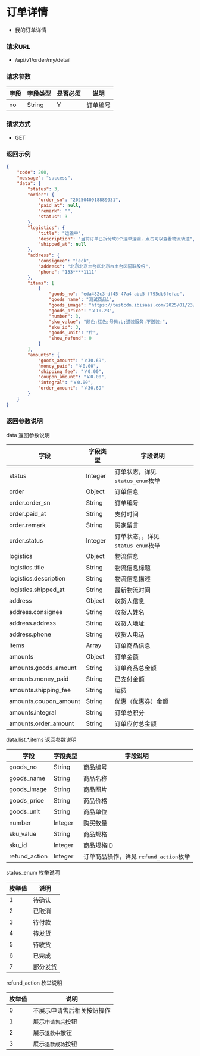 # 订单详情

* 我的订单详情

### 请求URL

* /api/v1/order/my/detail

### 请求参数

| 字段     | 字段类型   | 是否必须 | 说明   |
|--------|--------|------|------|
| no     | String | Y    | 订单编号 |


### 请求方式
* GET

### 返回示例

```json
{
    "code": 200,
    "message": "success",
    "data": {
        "status": 3,
        "order": {
            "order_sn": "2025040918889931",
            "paid_at": null,
            "remark": "",
            "status": 3
        },
        "logistics": {
            "title": "运输中",
            "description": "当前订单已拆分成0个运单运输，点击可以查看物流轨迹",
            "shipped_at": null
        },
        "address": {
            "consignee": "jeck",
            "address": "北京北京丰台区北京市丰台区国联股份",
            "phone": "133****1111"
        },
        "items": [
            {
                "goods_no": "eda482c3-df45-47a4-abc5-f795db6fefae",
                "goods_name": "测试商品1",
                "goods_image": "https://testcdn.ibisaas.com/2025/01/23/NEF7tKfku7VJd9LQzcJExEdLp3PWpdzHP6yuBF7Q.png",
                "goods_price": "￥10.23",
                "number": 3,
                "sku_value": "颜色:红色;号码:L;送装服务:不送装;",
                "sku_id": 3,
                "goods_unit": "件",
                "show_refund": 0
            }
        ],
        "amounts": {
            "goods_amount": "￥30.69",
            "money_paid": "￥0.00",
            "shipping_fee": "￥0.00",
            "coupon_amount": "￥0.00",
            "integral": "￥0.00",
            "order_amount": "￥30.69"
        }
    }
}
```

### 返回参数说明

data 返回参数说明

| 字段                    | 字段类型    | 字段说明                     |
|-----------------------|---------|--------------------------|
| status                | Integer | 订单状态，详见 `status_enum`枚举  |
| order                 | Object  | 订单信息                     |
| order.order_sn        | String  | 订单编号                     |
| order.paid_at         | String  | 支付时间                     |
| order.remark          | String  | 买家留言                     |
| order.status          | Integer | 订单状态，，详见 `status_enum`枚举 |
| logistics             | Object  | 物流信息                     |
| logistics.title       | String  | 物流信息标题                   |
| logistics.description | String  | 物流信息描述                   |
| logistics.shipped_at  | String  | 最新物流时间                   |
| address               | Object  | 收货人信息                    |
| address.consignee     | String  | 收货人姓名                    |
| address.address       | String  | 收货人地址                    |
| address.phone         | String  | 收货人电话                    |
| items                 | Array   | 订单商品信息                   |
| amounts               | Object  | 订单金额                     |
| amounts.goods_amount  | String  | 订单商品总金额                  |
| amounts.money_paid    | String  | 已支付金额                    |
| amounts.shipping_fee  | String  | 运费                       |
| amounts.coupon_amount | String  | 优惠（优惠券）金额                |
| amounts.integral      | String  | 订单总积分                    |
| amounts.order_amount  | String  | 订单应付总金额                  |


data.list.*.items 返回参数说明

| 字段            | 字段类型    | 字段说明                        |
|---------------|---------|-----------------------------|
| goods_no      | String  | 商品编号                        |
| goods_name    | String  | 商品名称                        |
| goods_image   | String  | 商品图片                        |
| goods_price   | String  | 商品价格                        |
| goods_unit    | String  | 商品单位                        |
| number        | Integer | 购买数量                        |
| sku_value     | String  | 商品规格                        |
| sku_id        | Integer | 商品规格ID                      |
| refund_action | Integer | 订单商品操作，详见 `refund_action`枚举 |


status_enum 枚举说明

| 枚举值 | 说明   |
|-----|------|
| 1   | 待确认  |
| 2   | 已取消  |
| 3   | 待付款  |
| 4   | 待发货  |
| 5   | 待收货  |
| 6   | 已完成  |
| 7   | 部分发货 |

refund_action 枚举说明

| 枚举值 | 说明            |
|-----|---------------|
| 0   | 不展示申请售后相关按钮操作 |
| 1   | 展示`申请售后`按钮    |
| 2   | 展示`退款中`按钮     |
| 3   | 展示`退款成功`按钮    |


